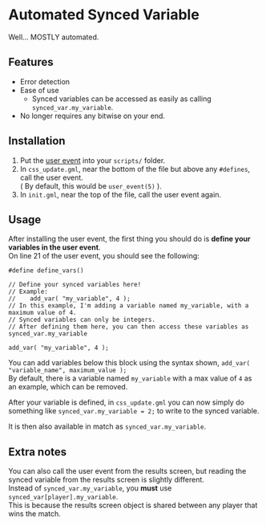 # Automated Synced Variable

Well... MOSTLY automated.

## Features

- Error detection
- Ease of use
  - Synced variables can be accessed as easily as calling `synced_var.my_variable`.
- No longer requires any bitwise on your end.

## Installation

1. Put the [user event](https://raw.githubusercontent.com/SupersonicNK/roa-workshop-templates/master/automated-synced-var/scr/user_event5.gml) into your `scripts/` folder.
2. In `css_update.gml`, near the bottom of the file but above any `#defines`, call the user event.  
    ( By default, this would be `user_event(5)` ).
3. In `init.gml`, near the top of the file, call the user event again.

## Usage

After installing the user event, the first thing you should do is **define your variables in the user event**.  
On line 21 of the user event, you should see the following:

```gml
#define define_vars()

// Define your synced variables here!
// Example:
//    add_var( "my_variable", 4 );
// In this example, I'm adding a variable named my_variable, with a maximum value of 4.
// Synced variables can only be integers.
// After defining them here, you can then access these variables as synced_var.my_variable

add_var( "my_variable", 4 );
```

You can add variables below this block using the syntax shown, `add_var( "variable_name", maximum_value );`  
By default, there is a variable named `my_variable` with a max value of `4` as an example, which can be removed.

After your variable is defined, in `css_update.gml` you can now simply do something like `synced_var.my_variable = 2;` to write to the synced variable.

It is then also available in match as `synced_var.my_variable`.

## Extra notes

You can also call the user event from the results screen, but reading the synced variable from the results screen is slightly different.  
Instead of `synced_var.my_variable`, you **must** use `synced_var[player].my_variable`.  
This is because the results screen object is shared between any player that wins the match.
